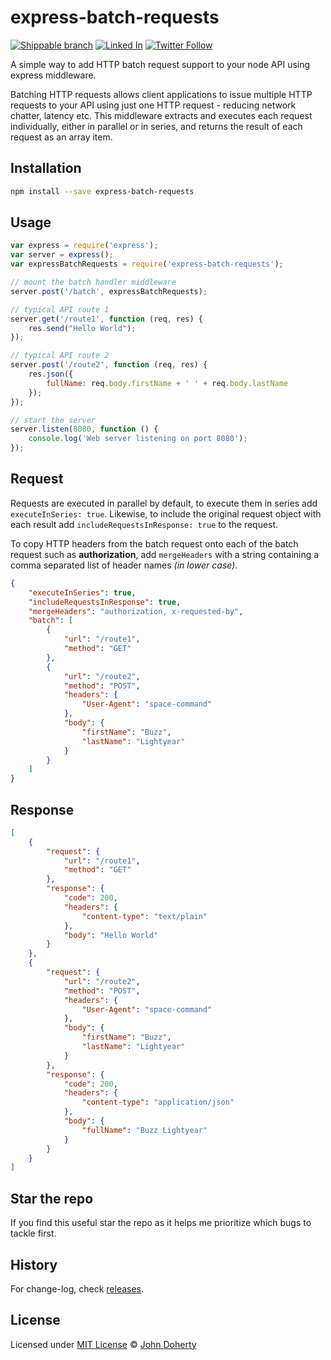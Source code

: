 # express-batch-requests

[![Shippable branch](https://img.shields.io/shippable/5bf18eee3038210700d633d7/master.svg)](https://app.shippable.com/projects/5bf18eee3038210700d633d7)
[![Linked In](https://img.shields.io/badge/Linked-In-blue.svg)](https://www.linkedin.com/in/john-i-doherty) [![Twitter Follow](https://img.shields.io/twitter/follow/mrJohnDoherty.svg?style=social&label=Twitter&style=plastic)](https://twitter.com/mrJohnDoherty)

A simple way to add HTTP batch request support to your node API using express middleware.

Batching HTTP requests allows client applications to issue multiple HTTP requests to your API using just one HTTP request - reducing network chatter, latency etc. This middleware extracts and executes each request individually, either in parallel or in series, and returns the result of each request as an array item.

## Installation

```bash
npm install --save express-batch-requests
```

## Usage

```js
var express = require('express');
var server = express();
var expressBatchRequests = require('express-batch-requests');

// mount the batch handler middleware
server.post('/batch', expressBatchRequests);

// typical API route 1
server.get('/route1', function (req, res) {
    res.send("Hello World");
});

// typical API route 2
server.post('/route2', function (req, res) {
    res.json({
        fullName: req.body.firstName + ' ' + req.body.lastName
    });
});

// start the server
server.listen(8080, function () {
    console.log('Web server listening on port 8080');
});
```

## Request

Requests are executed in parallel by default, to execute them in series add `executeInSeries: true`. Likewise, to include the original request object with each result add `includeRequestsInResponse: true` to the request.

To copy HTTP headers from the batch request onto each of the batch request such as **authorization**, add `mergeHeaders` with a string containing a comma separated list of header names _(in lower case)_.

```json
{
    "executeInSeries": true,
    "includeRequestsInResponse": true,
    "mergeHeaders": "authorization, x-requested-by",
    "batch": [
        {
            "url": "/route1",
            "method": "GET"
        },
        {
            "url": "/route2",
            "method": "POST",
            "headers": {
                "User-Agent": "space-command"
            },
            "body": {
                "firstName": "Buzz",
                "lastName": "Lightyear"
            }
        }
    ]
}
```

## Response

```json
[
    {
        "request": {
            "url": "/route1",
            "method": "GET"
        },
        "response": {
            "code": 200,
            "headers": {
                "content-type": "text/plain"
            },
            "body": "Hello World"
        }
    },
    {
        "request": {
            "url": "/route2",
            "method": "POST",
            "headers": {
                "User-Agent": "space-command"
            },
            "body": {
                "firstName": "Buzz",
                "lastName": "Lightyear"
            }
        },
        "response": {
            "code": 200,
            "headers": {
                "content-type": "application/json"
            },
            "body": {
                "fullName": "Buzz Lightyear"
            }
        }
    }
]
```

## Star the repo

If you find this useful star the repo as it helps me prioritize which bugs to tackle first.

## History

For change-log, check [releases](https://github.com/john-doherty/express-batch-requests/releases).

## License

Licensed under [MIT License](LICENSE) &copy; [John Doherty](http://www.johndoherty.info)